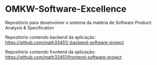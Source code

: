 # OMKW-Software-Excellence
Repositório para desenvolver o sistema da matéria de Software Product: Analysis &amp; Specification


Repositório contendo backend da aplicação: https://github.com/math33451/-backend-software-project

Repositório contendo frontend da aplicação: https://github.com/math33451/frontend-software-project
